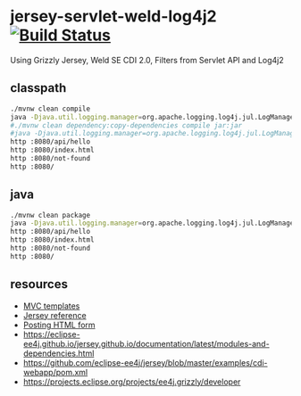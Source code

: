 # jersey-servlet-weld-log4j2 [![Build Status](https://travis-ci.org/daggerok/jersey-servlet-weld-log4j2.svg?branch=master)](https://travis-ci.org/daggerok/jersey-servlet-weld-log4j2)
Using Grizzly Jersey, Weld SE CDI 2.0, Filters from Servlet API and Log4j2

## classpath

```bash
./mvnw clean compile
java -Djava.util.logging.manager=org.apache.logging.log4j.jul.LogManager -cp "target/dependency/*:target/classes" daggerok.App
#./mvnw clean dependency:copy-dependencies compile jar:jar
#java -Djava.util.logging.manager=org.apache.logging.log4j.jul.LogManager -cp "target/dependency/*:target/*" daggerok.App
http :8080/api/hello
http :8080/index.html
http :8080/not-found
http :8080/
```

## java

```bash
./mvnw clean package
java -Djava.util.logging.manager=org.apache.logging.log4j.jul.LogManager -jar target/*-all.jar
http :8080/api/hello
http :8080/index.html
http :8080/not-found
http :8080/
```

## resources

* [MVC templates](https://eclipse-ee4j.github.io/jersey.github.io/documentation/latest/user-guide.html#mvc)
* [Jersey reference](https://eclipse-ee4j.github.io/jersey.github.io/documentation/latest/user-guide.html)
* [Posting HTML form](https://eclipse-ee4j.github.io/jersey.github.io/documentation/latest/user-guide.html#d0e2417)
* https://eclipse-ee4j.github.io/jersey.github.io/documentation/latest/modules-and-dependencies.html
* https://github.com/eclipse-ee4j/jersey/blob/master/examples/cdi-webapp/pom.xml
* https://projects.eclipse.org/projects/ee4j.grizzly/developer
